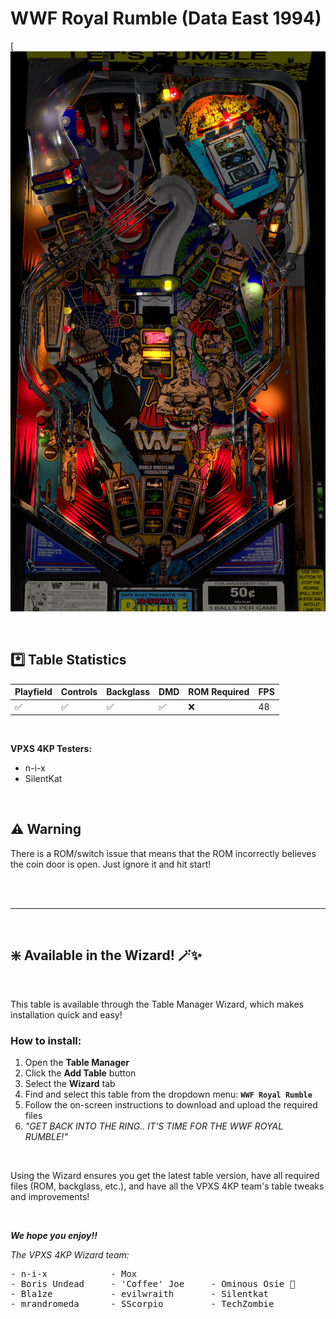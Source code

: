 ﻿# WWF Royal Rumble (Data East 1994)

[![Table Preview](../../images/vpx-royalrumble.png)


<br>

## *️⃣  Table Statistics

| Playfield | Controls | Backglass | DMD | ROM Required | FPS | 
|-----------|----------|-----------|-----|--------------|-----|
| :white_check_mark: | :white_check_mark: | :white_check_mark: | :white_check_mark: | :x: | 48 |

<br>

**VPXS 4KP Testers:**
  - n-i-x
  - SilentKat

<br>

## ⚠️ Warning

There is a ROM/switch issue that means that the ROM incorrectly believes the coin door is open. Just ignore it and hit start!

<br>
<br>

---

<br>

## ❇️ Available in the Wizard! 🪄✨

<br>

This table is available through the Table Manager Wizard, which makes installation quick and easy!

### How to install:

1.  Open the **Table Manager**
2.  Click the **Add Table** button
3.  Select the **Wizard** tab
4.  Find and select this table from the dropdown menu: **`WWF Royal Rumble`**
5.  Follow the on-screen instructions to download and upload the required files
6. *"GET BACK INTO THE RING.. IT'S TIME FOR THE WWF ROYAL RUMBLE!"*

<br>

Using the Wizard ensures you get the latest table version, have all required files (ROM, backglass, etc.), and have all the VPXS 4KP team's table tweaks and improvements!

<br>

__*We hope you enjoy!!*__

*The VPXS 4KP Wizard team:*
<pre>
- n-i-x            - Mox
- Boris Undead     - 'Coffee' Joe     - Ominous Osie 🌸
- Bla1ze           - evilwraith       - Silentkat        
- mrandromeda      - SScorpio         - TechZombie
</pre>

<br>
<br>
<br>
<br>
<br>
<br>
